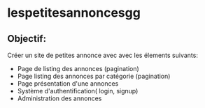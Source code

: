 # lespetitesannoncesgg

## Objectif:

Créer un site de petites annonce avec avec les élements suivants:

- Page de listing des annonces (pagination)
- Page listing des annonces par catégorie (pagination)
- Page présentation d'une annonces
- Système d'authentification( login, signup)
- Administration des annonces 
